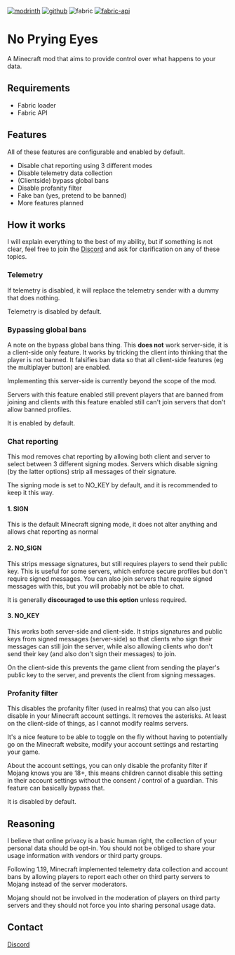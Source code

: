 [![modrinth](https://cdn.jsdelivr.net/npm/@intergrav/devins-badges@3/assets/cozy/available/modrinth_vector.svg)](https://modrinth.com/mod/no-prying-eyes)
[![github](https://cdn.jsdelivr.net/npm/@intergrav/devins-badges@3/assets/cozy/available/github_vector.svg)](https://github.com/Daxanius/NoPryingEyes)
![fabric](https://cdn.jsdelivr.net/npm/@intergrav/devins-badges@3/assets/cozy/supported/fabric_vector.svg)
[![fabric-api](https://cdn.jsdelivr.net/npm/@intergrav/devins-badges@3/assets/cozy/requires/fabric-api_vector.svg)](https://modrinth.com/mod/fabric-api)

# No Prying Eyes
A Minecraft mod that aims to provide control over what happens to your data.

## Requirements
- Fabric loader
- Fabric API

## Features
All of these features are configurable and enabled by default.

- Disable chat reporting using 3 different modes
- Disable telemetry data collection
- (Clientside) bypass global bans
- Disable profanity filter
- Fake ban (yes, pretend to be banned)
- More features planned

## How it works
I will explain everything to the best of my ability, but if something is not clear, feel free to join the [Discord](https://discord.gg/8Mm3g3T5re) and ask for clarification on any of these topics.

### Telemetry
If telemetry is disabled, it will replace the telemetry sender with a dummy that does nothing.

Telemetry is disabled by default.

### Bypassing global bans
A note on the bypass global bans thing. This **does not** work server-side, it is a client-side only feature. It works by tricking the client into thinking that the player is not banned. It falsifies ban data so that all client-side features (eg the multiplayer button) are enabled.

Implementing this server-side is currently beyond the scope of the mod.

Servers with this feature enabled still prevent players that are banned from joining and clients with this feature enabled still can't join servers that don't allow banned profiles.

It is enabled by default.

### Chat reporting
This mod removes chat reporting by allowing both client and server to select between 3 different signing modes. Servers which disable signing (by the latter options) strip all messages of their signature.

The signing mode is set to NO_KEY by default, and it is recommended to keep it this way.

#### 1. SIGN
This is the default Minecraft signing mode, it does not alter anything and allows chat reporting as normal

#### 2.  NO_SIGN
This strips message signatures, but still requires players to send their public key. This is useful for some servers, which enforce secure profiles but don't require signed messages. You can also join servers that require signed messages with this, but you will probably not be able to chat.

It is generally **discouraged to use this option** unless required.

#### 3. NO_KEY
This works both server-side and client-side. It strips signatures and public keys from signed messages (server-side) so that clients who sign their messages can still join the server, while also allowing clients who don't send their key (and also don't sign their messages) to join.

On the client-side this prevents the game client from sending the player's public key to the server, and prevents the client from signing messages.

### Profanity filter
This disables the profanity filter (used in realms) that you can also just disable in your Minecraft account settings. It removes the asterisks. At least on the client-side of things, as I cannot modify realms servers.

It's a nice feature to be able to toggle on the fly without having to potentially go on the Minecraft website, modify your account settings and restarting your game.

About the account settings, you can only disable the profanity filter if Mojang knows you are 18+, this means children cannot disable this setting in their account settings without the consent / control of a guardian. This feature can basically bypass that.

It is disabled by default.

## Reasoning
I believe that online privacy is a basic human right, the collection of your personal data should be opt-in.
You should not be obliged to share your usage information with vendors or third party groups.

Following 1.19, Minecraft implemented telemetry data collection and account bans by allowing players
to report each other on third party servers to Mojang instead of the server moderators.

Mojang should not be involved in the moderation of players on third party servers and they should not force you into
sharing personal usage data.

## Contact

[Discord](https://discord.gg/8Mm3g3T5re)